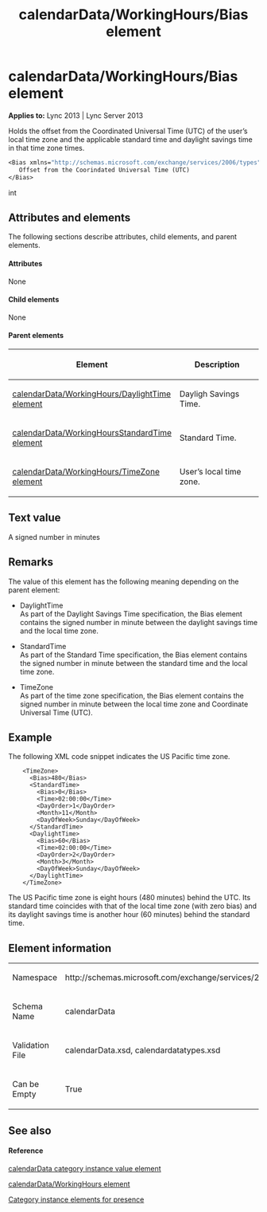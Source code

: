 ﻿---
title: calendarData/WorkingHours/Bias element
TOCTitle: calendarData/WorkingHours/Bias element
ms:assetid: 9b2c6b52-140f-4c3e-85bc-c33a3a9d6cf4
ms:mtpsurl: https://msdn.microsoft.com/en-us/library/Dn454699(v=office.15)
ms:contentKeyID: 57093386
ms.date: 07/24/2014
mtps_version: v=office.15
dev_langs:
- vb
---

# calendarData/WorkingHours/Bias element


**Applies to:** Lync 2013 | Lync Server 2013

Holds the offset from the Coordinated Universal Time (UTC) of the user’s local time zone and the applicable standard time and daylight savings time in that time zone times.

``` vb
<Bias xmlns="http://schemas.microsoft.com/exchange/services/2006/types">
   Offset from the Coorindated Universal Time (UTC)
</Bias>
```

int

## Attributes and elements

The following sections describe attributes, child elements, and parent elements.

#### Attributes

None

#### Child elements

None

#### Parent elements

<table>
<colgroup>
<col style="width: 50%" />
<col style="width: 50%" />
</colgroup>
<thead>
<tr class="header">
<th><p>Element</p></th>
<th><p>Description</p></th>
</tr>
</thead>
<tbody>
<tr class="odd">
<td><p><a href="calendardata-workinghours-daylighttime-element.md">calendarData/WorkingHours/DaylightTime element</a></p></td>
<td><p>Dayligh Savings Time.</p></td>
</tr>
<tr class="even">
<td><p><a href="calendardata-workinghoursstandardtime-element.md">calendarData/WorkingHoursStandardTime element</a></p></td>
<td><p>Standard Time.</p></td>
</tr>
<tr class="odd">
<td><p><a href="calendardata-workinghours-timezone-element.md">calendarData/WorkingHours/TimeZone element</a></p></td>
<td><p>User’s local time zone.</p></td>
</tr>
</tbody>
</table>


## Text value

A signed number in minutes

## Remarks

The value of this element has the following meaning depending on the parent element:

  - DaylightTime  
    As part of the Daylight Savings Time specification, the Bias element contains the signed number in minute between the daylight savings time and the local time zone.

  - StandardTime  
    As part of the Standard Time specification, the Bias element contains the signed number in minute between the standard time and the local time zone.

  - TimeZone  
    As part of the time zone specification, the Bias element contains the signed number in minute between the local time zone and Coordinate Universal Time (UTC).

## Example

The following XML code snippet indicates the US Pacific time zone.

``` 
    <TimeZone>
      <Bias>480</Bias>
      <StandardTime>
        <Bias>0</Bias>
        <Time>02:00:00</Time>
        <DayOrder>1</DayOrder>
        <Month>11</Month>
        <DayOfWeek>Sunday</DayOfWeek>
      </StandardTime>
      <DaylightTime>
        <Bias>60</Bias>
        <Time>02:00:00</Time>
        <DayOrder>2</DayOrder>
        <Month>3</Month>
        <DayOfWeek>Sunday</DayOfWeek>
      </DaylightTime>
    </TimeZone>
```

The US Pacific time zone is eight hours (480 minutes) behind the UTC. Its standard time coincides with that of the local time zone (with zero bias) and its daylight savings time is another hour (60 minutes) behind the standard time.

## Element information

<table>
<colgroup>
<col style="width: 50%" />
<col style="width: 50%" />
</colgroup>
<tbody>
<tr class="odd">
<td><p>Namespace</p></td>
<td><p>http://schemas.microsoft.com/exchange/services/2006/types</p></td>
</tr>
<tr class="even">
<td><p>Schema Name</p></td>
<td><p>calendarData</p></td>
</tr>
<tr class="odd">
<td><p>Validation File</p></td>
<td><p>calendarData.xsd, calendardatatypes.xsd</p></td>
</tr>
<tr class="even">
<td><p>Can be Empty</p></td>
<td><p>True</p></td>
</tr>
</tbody>
</table>


## See also

#### Reference

[calendarData category instance value element](calendardata-category-instance-value-element.md)

[calendarData/WorkingHours element](calendardata-workinghours-element.md)

[Category instance elements for presence](category-instance-elements-for-presence.md)

